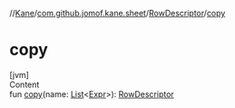 //[Kane](../../index.md)/[com.github.jomof.kane.sheet](../index.md)/[RowDescriptor](index.md)/[copy](copy.md)



# copy  
[jvm]  
Content  
fun [copy](copy.md)(name: [List](https://kotlinlang.org/api/latest/jvm/stdlib/kotlin.collections/-list/index.html)<[Expr](../../com.github.jomof.kane/-expr/index.md)>): [RowDescriptor](index.md)  



